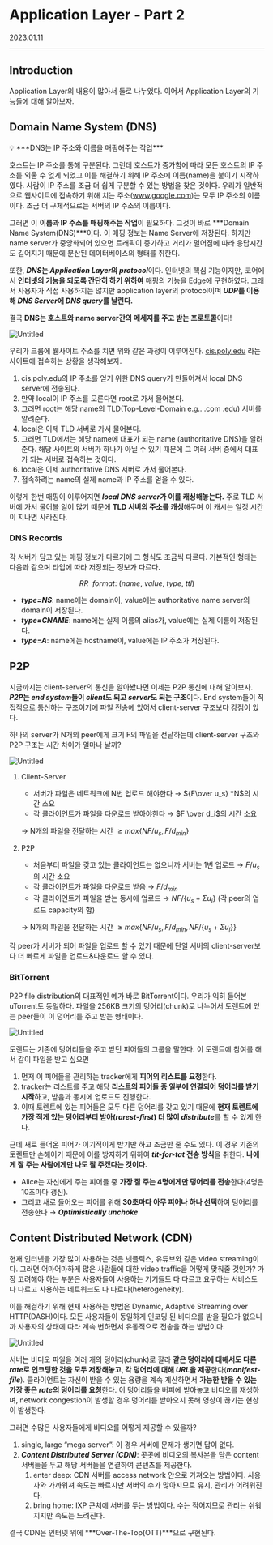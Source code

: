 # Application Layer - Part 2

2023.01.11

---

## Introduction

Application Layer의 내용이 많아서 둘로 나누었다. 이어서 Application Layer의 기능들에 대해 알아보자.

## Domain Name System (DNS)

<aside>
💡 ***DNS는 IP 주소와 이름을 매핑해주는 작업***

</aside>

호스트는 IP 주소를 통해 구분된다. 그런데 호스트가 증가함에 따라 모든 호스트의 IP 주소를 외울 수 없게 되었고 이를 해결하기 위해 IP 주소에 이름(name)을 붙이기 시작하였다. 사람이 IP 주소를 조금 더 쉽게 구분할 수 있는 방법을 찾은 것이다. 우리가 일반적으로 웹사이트에 접속하기 위해 치는 주소(www.google.com)는 모두 IP 주소의 이름이다. 조금 더 구체적으로는 서버의 IP 주소의 이름이다.

그러면 이 **이름과 IP 주소를 매핑해주는 작업**이 필요하다. 그것이 바로 ***Domain Name System(DNS)***이다. 이 매핑 정보는 Name Server에 저장된다. 하지만 name server가 중앙화되어 있으면 트래픽이 증가하고 거리가 멀어짐에 따라 응답시간도 길어지기 때문에 분산된 데이터베이스의 형태를 취한다.

또한, ***DNS*는 *Application Layer*의 *protocol***이다. 인터넷의 핵심 기능이지만, 코어에서 **인터넷의 기능을 되도록 간단히 하기 위하여** 매핑의 기능을 Edge에 구현하였다. 그래서 사용자가 직접 사용하지는 않지만 application layer의 protocol이며 ***UDP*를 이용해 *DNS Server*에 *DNS query*를 날린다.** 

결국 **DNS는 호스트와 name server간의 메세지를 주고 받는 프로토콜**이다! 

![Untitled](Application%20Layer%20-%20Part%202%206486535696d4480d8e6954c110ff4855/Untitled.png)

우리가 크롬에 웹사이트 주소를 치면 위와 같은 과정이 이루어진다. [cis.poly.edu](http://cis.poly.edu) 라는 사이트에 접속하는 상황을 생각해보자.

1. cis.poly.edu의 IP 주소를 얻기 위한 DNS query가 만들어져서 local DNS server에 전송된다.
2. 만약 local이 IP 주소를 모른다면 root로 가서 물어본다.
3. 그러면 root는 해당 name의 TLD(Top-Level-Domain e.g.. .com .edu) 서버를 알려준다.
4. local은 이제 TLD 서버로 가서 물어본다.
5. 그러면 TLD에서는 해당 name에 대표가 되는 name (authoritative DNS)을 알려준다. 해당 사이트의 서버가 하나가 아닐 수 있기 때문에 그 여러 서버 중에서 대표가 되는 서버로 접속하는 것이다.
6. local은 이제 authoritative DNS 서버로 가서 물어본다.
7. 접속하려는 name의 실제 name과 IP 주소를 얻을 수 있다. 

이렇게 한번 매핑이 이루어지면 ***local DNS server*가 이를 캐싱해놓는다.** 주로 TLD 서버에 가서 물어볼 일이 많기 때문에 **TLD 서버의 주소를 캐싱**해두며 이 캐시는 일정 시간이 지나면 사라진다.

### DNS Records

각 서버가 담고 있는 매핑 정보가 다르기에 그 형식도 조금씩 다르다. 기본적인 형태는 다음과 같으며 타입에 따라 저장되는 정보가 다르다.

$$
RR\ \ format:\ (name,\ value,\ type,\ ttl)
$$

- ***type=NS***: name에는 domain이, value에는 authoritative name server의 domain이 저장된다.
- ***type=CNAME***: name에는 실제 이름의 alias가, value에는 실제 이름이 저장된다.
- ***type=A***: name에는 hostname이, value에는 IP 주소가 저장된다.

## P2P

지금까지는 client-server의 통신을 알아봤다면 이제는 P2P 통신에 대해 알아보자. ***P2P*는 *end system*들이 *client*도 되고 *server*도 되는 구조**이다. End system들이 직접적으로 통신하는 구조이기에 파일 전송에 있어서 client-server 구조보다 강점이 있다.

하나의 server가 N개의 peer에게 크기 F의 파일을 전달하는데 client-server 구조와 P2P 구조는 시간 차이가 얼마나 날까?

![Untitled](Application%20Layer%20-%20Part%202%206486535696d4480d8e6954c110ff4855/Untitled%201.png)

1. Client-Server
    - 서버가 파일은 네트워크에 N번 업로드 해야한다 → ${F\over u_s} *N$의 시간 소요
    - 각 클라이언트가 파일을 다운로드 받아야한다 → $F \over d_i$의 시간 소요
    
    → N개의 파일을 전달하는 시간 $\ge max\{NF/u_s, F/d_{min}\}$
    
2. P2P
    - 처음부터 파일을 갖고 있는 클라이언트는 없으니까 서버는 1번 업로드 → $F/u_s$의 시간 소요
    - 각 클라이언트가 파일을 다운로드 받음 → $F/d_{min}$
    - 각 클라이언트가 파일을 받는 동시에 업로드 → $NF/\{u_s+\Sigma u_i\}$ (각 peer의 업로드 capacity의 합)
    
    → N개의 파일을 전달하는 시간 $\ge max\{NF/u_s, F/d_{min}, NF/\{u_s+\Sigma u_i\}\}$
    

각 peer가 서버가 되어 파일을 업로드 할 수 있기 때문에 단일 서버의 client-server보다 더 빠르게 파일을 업로드&다운로드 할 수 있다. 

### BitTorrent

P2P file distribution의 대표적인 예가 바로 BitTorrent이다. 우리가 익히 들어본 uTorrent도 동일하다. 파일을 256KB 크기의 덩어리(chunk)로 나누어서 토렌트에 있는 peer들이 이 덩어리를 주고 받는 형태이다. 

![Untitled](Application%20Layer%20-%20Part%202%206486535696d4480d8e6954c110ff4855/Untitled%202.png)

토렌트는 기존에 덩어리들을 주고 받던 피어들의 그룹을 말한다. 이 토렌트에 참여를 해서 같이 파일을 받고 싶으면

1. 먼저 이 피어들을 관리하는 tracker에게 **피어의 리스트를 요청**한다.
2. tracker는 리스트를 주고 해당 **리스트의 피어들 중 일부에 연결되어 덩어리를 받기 시작**하고, 받음과 동시에 업로드도 진행한다. 
3. 이때 토렌트에 있는 피어들은 모두 다른 덩어리를 갖고 있기 때문에 **현재 토렌트에 가장 적게 있는 덩어리부터 받아(*rarest-first*) 더 많이 *distribute***를 할 수 있게 한다.

근데 새로 들어온 피어가 이기적이게 받기만 하고 조금만 줄 수도 있다. 이 경우 기존의 토렌트만 손해이기 때문에 이를 방지하기 위하여 ***tit-for-tat* 전송 방식**을 취한다. **나에게 잘 주는 사람에게만 나도 잘 주겠다는 것이다.** 

- Alice는 자신에게 주는 피어들 중 **가장 잘 주는 4명에게만 덩어리를 전송**한다(4명은 10초마다 갱신).
- 그리고 새로 들어오는 피어를 위해 **30초마다 아무 피어나 하나 선택**하여 덩어리를 전송한다 → ***Optimistically unchoke***

## Content Distributed Network (CDN)

현재 인터넷을 가장 많이 사용하는 것은 넷플릭스, 유튜브와 같은 video streaming이다. 그러면 어마어마하게 많은 사람들에 대한 video traffic을 어떻게 맞춰줄 것인가? 가장 고려해야 하는 부분은 사용자들이 사용하는 기기들도 다 다르고 요구하는 서비스도 다 다르고 사용하는 네트워크도 다 다르다(heterogeneity).

이를 해결하기 위해 현재 사용하는 방법은 Dynamic, Adaptive Streaming over HTTP(DASH)이다. 모든 사용자들이 동일하게 인코딩 된 비디오를 받을 필요가 없으니까 사용자의 상태에 따라 계속 변하면서 유동적으로 전송을 하는 방법이다. 

![Untitled](Application%20Layer%20-%20Part%202%206486535696d4480d8e6954c110ff4855/Untitled%203.png)

서버는 비디오 파일을 여러 개의 덩어리(chunk)로 잘라 **같은 덩어리에 대해서도 다른 *rate*로 인코딩한 것을 모두 저장해놓고, 각 덩어리에 대해 *URL*을 제공**한다(***manifest-file***). 클라이언트는 자신이 받을 수 있는 용량을 계속 계산하면서 **가능한 받을 수 있는 가장 좋은 *rate*의 덩어리를 요청**한다. 이 덩어리들을 버퍼에 받아놓고 비디오를 재생하며, network congestion이 발생할 경우 덩어리를 받아오지 못해 영상이 끊기는 현상이 발생한다.

그러면 수많은 사용자들에게 비디오를 어떻게 제공할 수 있을까? 

1. single, large “mega server”: 이 경우 서버에 문제가 생기면 답이 없다.
2. ***Content Distributed Server (CDN)***: 곳곳에 비디오의 복사본을 담은 content 서버들을 두고 해당 서버들을 연결하여 콘텐츠를 제공한다.
    1. enter deep: CDN 서버를 access network 안으로 가져오는 방법이다. 사용자와 가까워져 속도는 빠르지만 서버의 수가 많아지므로 유지, 관리가 어려워진다.
    2. bring home: IXP 근처에 서버를 두는 방법이다. 수는 적어지므로 관리는 쉬워지지만 속도는 느려진다.

결국 CDN은 인터넷 위에 ***Over-The-Top(OTT)***으로 구현된다.